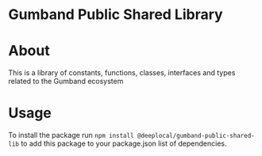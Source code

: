# Gumband Public Shared Library

# About

This is a library of constants, functions, classes, interfaces and types related to the Gumband ecosystem

# Usage

To install the package run `npm install @deeplocal/gumband-public-shared-lib` to add this package to your package.json list of dependencies.
